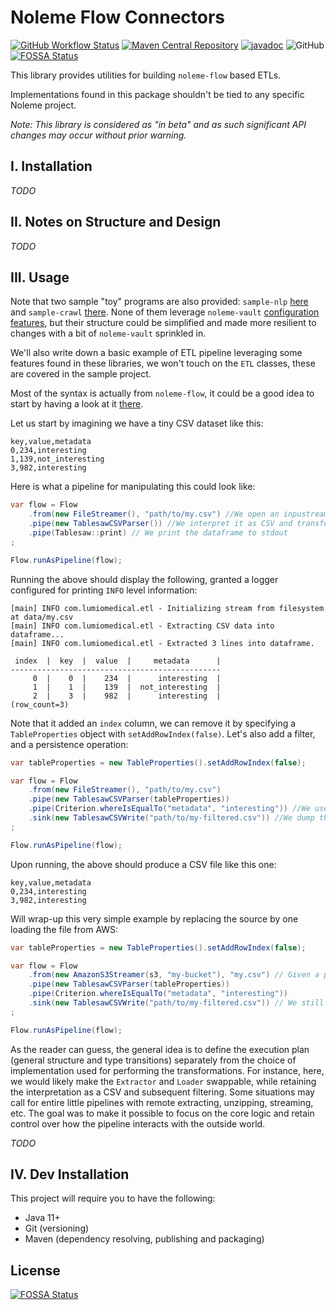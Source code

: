 # Noleme Flow Connectors

[![GitHub Workflow Status](https://img.shields.io/github/workflow/status/noleme/noleme-flow-connectors/Java%20CI%20with%20Maven)](https://github.com/noleme/noleme-flow-connectors/actions?query=workflow%3A%22Java+CI+with+Maven%22)
[![Maven Central Repository](https://maven-badges.herokuapp.com/maven-central/com.noleme/noleme-flow-connectors/badge.svg)](https://maven-badges.herokuapp.com/maven-central/com.noleme/noleme-flow-connectors)
[![javadoc](https://javadoc.io/badge2/com.noleme/noleme-flow-connectors/javadoc.svg)](https://javadoc.io/doc/com.noleme/noleme-flow-connectors)
![GitHub](https://img.shields.io/github/license/noleme/noleme-flow-connectors)
[![FOSSA Status](https://app.fossa.com/api/projects/git%2Bgithub.com%2FNoleme%2Fnoleme-flow-connectors.svg?type=shield)](https://app.fossa.com/projects/git%2Bgithub.com%2FNoleme%2Fnoleme-flow-connectors?ref=badge_shield)

This library provides utilities for building `noleme-flow` based ETLs.

Implementations found in this package shouldn't be tied to any specific Noleme project.

_Note: This library is considered as "in beta" and as such significant API changes may occur without prior warning._

## I. Installation

_TODO_

## II. Notes on Structure and Design

_TODO_

## III. Usage

Note that two sample "toy" programs are also provided: `sample-nlp` [here](./sample/nlp) and `sample-crawl` [there](./sample/crawl).
None of them leverage `noleme-vault` [configuration features](https://github.com/noleme/noleme-vault), but their structure could be simplified and made more resilient to changes with a bit of `noleme-vault` sprinkled in.

We'll also write down a basic example of ETL pipeline leveraging some features found in these libraries, we won't touch on the `ETL` classes, these are covered in the sample project.

Most of the syntax is actually from `noleme-flow`, it could be a good idea to start by having a look at it [there](https://github.com/noleme/noleme-flow).

Let us start by imagining we have a tiny CSV dataset like this:

```csv
key,value,metadata
0,234,interesting
1,139,not_interesting
3,982,interesting
```

Here is what a pipeline for manipulating this could look like:

```java
var flow = Flow
    .from(new FileStreamer(), "path/to/my.csv") //We open an inpustream from the CSV file
    .pipe(new TablesawCSVParser()) //We interpret it as CSV and transform it into a tablesaw dataframe
    .pipe(Tablesaw::print) // We print the dataframe to stdout
;

Flow.runAsPipeline(flow);
```

Running the above should display the following, granted a logger configured for printing `INFO` level information:

```log
[main] INFO com.lumiomedical.etl - Initializing stream from filesystem at data/my.csv
[main] INFO com.lumiomedical.etl - Extracting CSV data into dataframe...
[main] INFO com.lumiomedical.etl - Extracted 3 lines into dataframe.
                                               
 index  |  key  |  value  |     metadata      |
-----------------------------------------------
     0  |    0  |    234  |      interesting  |
     1  |    1  |    139  |  not_interesting  |
     2  |    3  |    982  |      interesting  |
(row_count=3)
```

Note that it added an `index` column, we can remove it by specifying a `TableProperties` object with `setAddRowIndex(false)`.
Let's also add a filter, and a persistence operation:

```java
var tableProperties = new TableProperties().setAddRowIndex(false);

var flow = Flow
    .from(new FileStreamer(), "path/to/my.csv")
    .pipe(new TablesawCSVParser(tableProperties))
    .pipe(Criterion.whereIsEqualTo("metadata", "interesting")) //We use a helper query feature, note that there are many other ways to do that, notably using the tablesaw API
    .sink(new TablesawCSVWrite("path/to/my-filtered.csv")) //We dump the dataframe as CSV into another file
;

Flow.runAsPipeline(flow);
```

Upon running, the above should produce a CSV file like this one:

```csv
key,value,metadata
0,234,interesting
3,982,interesting
```

Will wrap-up this very simple example by replacing the source by one loading the file from AWS:

```java
var tableProperties = new TableProperties().setAddRowIndex(false);

var flow = Flow
    .from(new AmazonS3Streamer(s3, "my-bucket"), "my.csv") // Given a properly configured AmazonS3 instance
    .pipe(new TablesawCSVParser(tableProperties))
    .pipe(Criterion.whereIsEqualTo("metadata", "interesting"))
    .sink(new TablesawCSVWrite("path/to/my-filtered.csv")) // We still write the output to the filesystem
;

Flow.runAsPipeline(flow);
``` 

As the reader can guess, the general idea is to define the execution plan (general structure and type transitions) separately from the choice of implementation used for performing the transformations.
For instance, here, we would likely make the `Extractor` and `Loader` swappable, while retaining the interpretation as a CSV and subsequent filtering.
Some situations may call for entire little pipelines with remote extracting, unzipping, streaming, etc.
The goal was to make it possible to focus on the core logic and retain control over how the pipeline interacts with the outside world.

_TODO_

## IV. Dev Installation

This project will require you to have the following:

* Java 11+
* Git (versioning)
* Maven (dependency resolving, publishing and packaging) 


## License
[![FOSSA Status](https://app.fossa.com/api/projects/git%2Bgithub.com%2FNoleme%2Fnoleme-flow-connectors.svg?type=large)](https://app.fossa.com/projects/git%2Bgithub.com%2FNoleme%2Fnoleme-flow-connectors?ref=badge_large)
